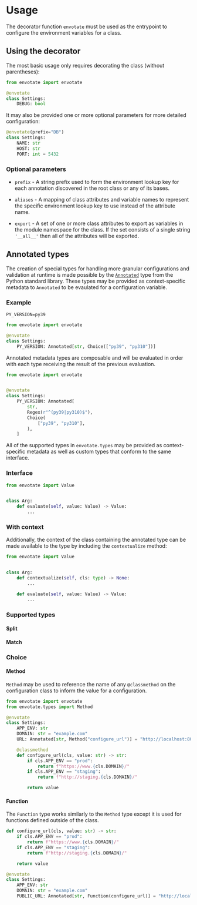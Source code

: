 # Usage

The decorator function `envotate` must be used as the entrypoint to configure the environment variables for a class.


## Using the decorator

The most basic usage only requires decorating the class (without parentheses):

```python
from envotate import envotate

@envotate
class Settings:
    DEBUG: bool
```

It may also be provided one or more optional parameters for more detailed configuration:

```python
@envotate(prefix="DB")
class Settings:
    NAME: str
    HOST: str
    PORT: int = 5432
```

### Optional parameters

* `prefix` - A string prefix used to form the environment lookup key for each annotation
discovered in the root class or any of its bases.

* `aliases` - A mapping of class attributes and variable names to represent the specific
environment lookup key to use instead of the attribute name.

* `export` - A set of one or more class attributes to export as variables in the module
namespace for the class. If the set consists of a single string `'__all__'` then all
of the attributes will be exported.

## Annotated types

The creation of special types for handling more granular configurations and validation at runtime is made possible by the [`Annotated`](https://docs.python.org/3/library/typing.html#typing.Annotated) type from the Python standard library. These types may be provided as context-specific metadata to `Annotated` to be evaulated for a configuration variable.

### Example

```shell
PY_VERSION=py39
```

```python
from envotate import envotate

@envotate
class Settings:
    PY_VERSION: Annotated[str, Choice(["py39", "py310"])]

```

Annotated metadata types are composable and will be evaluated in order with each type receiving the result of the previous evaluation.

```python
from envotate import envotate


@envotate
class Settings:
    PY_VERSION: Annotated[
        str,
        Regex(r"^(py39|py310)$"),
        Choice(
            ["py39", "py310"],
        ),
    ]
```

All of the supported types in `envotate.types` may be provided as context-specific metadata as well as custom types that conform to the same interface.


### Interface

```python
from envotate import Value


class Arg:
    def evaluate(self, value: Value) -> Value:
        ...
```

### With context

Additionally, the context of the class containing the annotated type can be made available to the type by including the `contextualize` method:

```python
from envotate import Value


class Arg:
    def contextualize(self, cls: type) -> None:
        ...

    def evaluate(self, value: Value) -> Value:
        ...
```



### Supported types

#### Split




#### Match

### Choice

#### Method

`Method` may be used to reference the name of any `@classmethod` on the configuration class to inform the value for a configuration.


```python
from envotate import envotate
from envotate.types import Method

@envotate
class Settings:
    APP_ENV: str
    DOMAIN: str = "example.com"
    URL: Annotated[str, Method("configure_url")] = "http://localhost:8000/"

    @classmethod
    def configure_url(cls, value: str) -> str:
        if cls.APP_ENV == "prod":
            return f"https://www.{cls.DOMAIN}/"
        if cls.APP_ENV == "staging":
            return f"http://staging.{cls.DOMAIN}/"

        return value

```

#### Function

The `Function` type works similarly to the `Method` type except it is used for functions defined outside of the class.

```python
def configure_url(cls, value: str) -> str:
    if cls.APP_ENV == "prod":
        return f"https://www.{cls.DOMAIN}/"
    if cls.APP_ENV == "staging":
        return f"http://staging.{cls.DOMAIN}/"

    return value

@envotate
class Settings:
    APP_ENV: str
    DOMAIN: str = "example.com"
    PUBLIC_URL: Annotated[str, Function(configure_url)] = "http://localhost:8000/"

```




